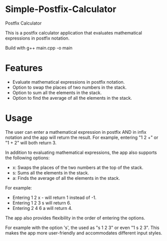 # Simple-Postfix-Calculator

Postfix Calculator

This is a postfix calculator application that evaluates mathematical expressions in postfix notation.

Build with g++ main.cpp -o main

# Features

- Evaluate mathematical expressions in postfix notation.
- Option to swap the places of two numbers in the stack.
- Option to sum all the elements in the stack.
- Option to find the average of all the elements in the stack.

# Usage

The user can enter a mathematical expression in postfix AND in infix notation and the app will return the result. For example, entering "1 2 +" or "1 + 2" will both return 3.

In addition to evaluating mathematical expressions, the app also supports the following options:

- x: Swaps the places of the two numbers at the top of the stack.
- s: Sums all the elements in the stack.
- a: Finds the average of all the elements in the stack.

For example:
- Entering 1 2 x - will return 1 instead of -1.
- Entering 1 2 3 s will return 6.
- Entering 2 4 6 a will return 4.

The app also provides flexibility in the order of entering the options.

For example with the option 's', the used as "s 1 2 3" or even "1 s 2 3".
This makes the app more user-friendly and accommodates different input styles.
